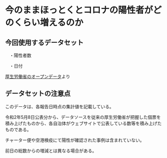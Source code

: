 # 今のままほっとくとコロナの陽性者がどのくらい増えるのか
## 今回使用するデータセット
　・陽性者数
 
　・日付
 
 [厚生労働省のオープンデータ](https://www.mhlw.go.jp/stf/covid-19/open-data.html)より
 
 ## データセットの注意点
このデータは、各報告日時点の集計値を記載している。

令和2年5月8日公表分から、データソースを従来の厚生労働省が把握した個票を積み上げたものから、各自治体がウェブサイトで公表している数等を積み上げたものである。

チャーター便や空港検疫にて陽性が確認された事例は含まれていない。

前日の総数からの増減とは異なる場合がある。
